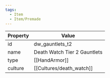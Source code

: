 ```yaml
---
tags:
  - Item
  - Item/Premade
---
```


| Property | Value                        |
| -------- | ---------------------------- |
| id       | dw_gauntlets_t2              |
| name     | Death Watch Tier 2 Gauntlets |
| type     | [[HandArmor]]                |
| culture  | [[Cultures/death_watch]]              |


